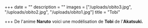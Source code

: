 +++
date = ""
description = ""
images = ["/uploads/obito3.jpg", "/uploads/obito2.jpg", "/uploads/obito1.jpg"]
title = "Tobi"

+++
De l'anime **Naruto** voici une modélisation de **Tobi** de l'**Akatsuki.**